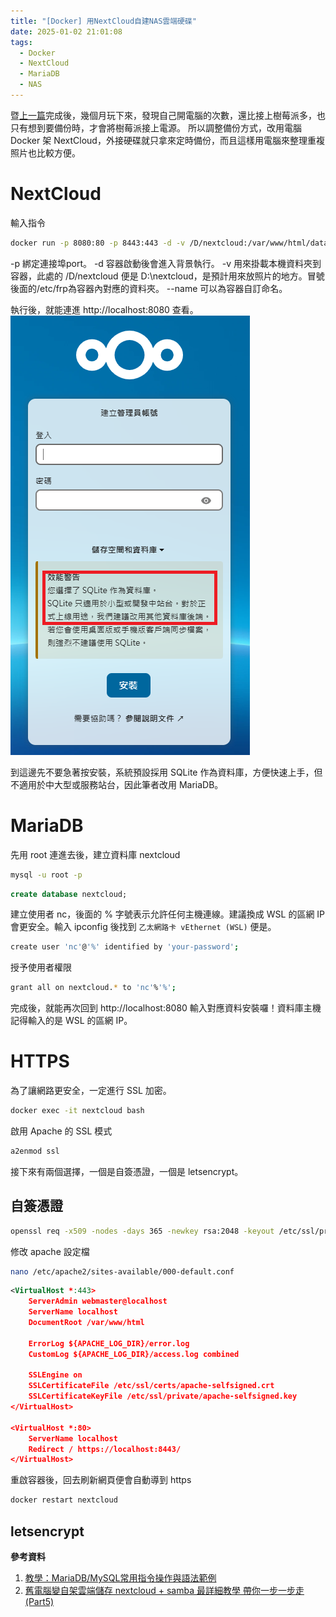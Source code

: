 ```yaml
---
title: "[Docker] 用NextCloud自建NAS雲端硬碟"
date: 2025-01-02 21:01:08
tags:
  - Docker
  - NextCloud
  - MariaDB
  - NAS
---
```

暨[上一篇](/2024/09/28/nextcloudpi-nas/)完成後，幾個月玩下來，發現自己開電腦的次數，還比接上樹莓派多，也只有想到要備份時，才會將樹莓派接上電源。
所以調整備份方式，改用電腦 Docker 架 NextCloud，外接硬碟就只拿來定時備份，而且這樣用電腦來整理重複照片也比較方便。

<!--more-->

# NextCloud

輸入指令
```bash
docker run -p 8080:80 -p 8443:443 -d -v /D/nextcloud:/var/www/html/data --name nextcloud nextcloud
```
-p 綁定連接埠port。
-d 容器啟動後會進入背景執行。
-v 用來掛載本機資料夾到容器，此處的 /D/nextcloud 便是 D:\nextcloud，是預計用來放照片的地方。冒號後面的/etc/frp為容器內對應的資料夾。
--name 可以為容器自訂命名。

執行後，就能連進 http://localhost:8080 查看。
![](/assets/nextcloud-init.png)

到這邊先不要急著按安裝，系統預設採用 SQLite 作為資料庫，方便快速上手，但不適用於中大型或服務站台，因此筆者改用 MariaDB。

# MariaDB

先用 root 連進去後，建立資料庫 nextcloud
```bash
mysql -u root -p
```

```sql
create database nextcloud;
```

建立使用者 nc，後面的 % 字號表示允許任何主機連線。建議換成 WSL 的區網 IP 會更安全。輸入 ipconfig 後找到 `乙太網路卡 vEthernet (WSL)` 便是。
```bash
create user 'nc'@'%' identified by 'your-password';
```

授予使用者權限
```bash
grant all on nextcloud.* to 'nc'%'%';
```

完成後，就能再次回到 http://localhost:8080 輸入對應資料安裝囉！資料庫主機記得輸入的是 WSL 的區網 IP。

# HTTPS

為了讓網路更安全，一定進行 SSL 加密。

```bash
docker exec -it nextcloud bash
```
啟用 Apache 的 SSL 模式
```bash
a2enmod ssl
```

接下來有兩個選擇，一個是自簽憑證，一個是 letsencrypt。

## 自簽憑證

```bash
openssl req -x509 -nodes -days 365 -newkey rsa:2048 -keyout /etc/ssl/private/apache-selfsigned.key -out /etc/ssl/certs/apache-selfsigned.crt
```

修改 apache 設定檔
```bash
nano /etc/apache2/sites-available/000-default.conf
```

```xml
<VirtualHost *:443>
	ServerAdmin webmaster@localhost
	ServerName localhost
	DocumentRoot /var/www/html

	ErrorLog ${APACHE_LOG_DIR}/error.log
	CustomLog ${APACHE_LOG_DIR}/access.log combined

	SSLEngine on
	SSLCertificateFile /etc/ssl/certs/apache-selfsigned.crt
	SSLCertificateKeyFile /etc/ssl/private/apache-selfsigned.key
</VirtualHost>

<VirtualHost *:80>
	ServerName localhost
	Redirect / https://localhost:8443/
</VirtualHost>
```

重啟容器後，回去刷新網頁便會自動導到 https
```bash
docker restart nextcloud
```

## letsencrypt

**參考資料**

1. [教學：MariaDB/MySQL常用指令操作與語法範例](https://www.pcschool.com.tw/study-technical/mysql-mariadb-sample)
2. [舊電腦變自架雲端儲存 nextcloud + samba 最詳細教學 帶你一步一步走 (Part5)](https://hkptparadise.blogspot.com/2022/12/nextcloud-samba-part5.html)